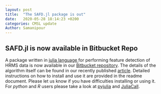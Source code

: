 ```yaml
---
layout: post
title:  "The SAFD.jl package is out"
date:   2020-05-28 18:14:23 +0200
categories: CMSL update
Author: Samanipour
---
```


## SAFD.jl is now available in Bitbucket Repo

A package written in [julia language ](https://docs.julialang.org/en/v1.0/) for performing feature detection of HRMS data is now available in our [Bitbucket repository](https://bitbucket.org/SSamanipour/safd.jl/src/master/). The details of the algorithm itself can be found in our recently published [article](https://pubs.acs.org/doi/10.1021/acs.analchem.9b02422). Detailed instructions on how to install and use it are provided in the readme document. Please let us know if you have difficulties installing or using it. For *python* and *R* users please take a look at [pyjulia](https://github.com/JuliaPy/pyjulia) and [JuliaCall](https://cran.r-project.org/web/packages/JuliaCall/index.html).  

